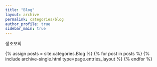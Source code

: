 ```yaml
---
title: "Blog"
layout: archive
permalink: categories/blog
author_profile: true
sidebar_main: true
---
```

생초보의 


{% assign posts = site.categories.Blog %}
{% for post in posts %} {% include archive-single.html type=page.entries_layout %} {% endfor %}
